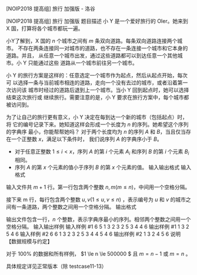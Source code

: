 



[NOIP2018 提高组] 旅行 加强版 - 洛谷














[NOIP2018 提高组] 旅行 加强版
题目描述
小 Y 是一个爱好旅行的 OIer。她来到 X 国，打算将各个城市都玩一遍。 
  
小Y了解到，X 国的 $n$ 个城市之间有 $m$ 条双向道路。每条双向道路连接两个城市。 不存在两条连接同一对城市的道路，也不存在一条连接一个城市和它本身的道路。并且， 从任意一个城市出发，通过这些道路都可以到达任意一个其他城市。小 Y 只能通过这些 道路从一个城市前往另一个城市。   

小 Y 的旅行方案是这样的：任意选定一个城市作为起点，然后从起点开始，每次可 以选择一条与当前城市相连的道路，走向一个没有去过的城市，或者沿着第一次访问该 城市时经过的道路后退到上一个城市。当小 Y 回到起点时，她可以选择结束这次旅行或 继续旅行。需要注意的是，小 Y 要求在旅行方案中，每个城市都被访问到。   

为了让自己的旅行更有意义，小 Y 决定在每到达一个新的城市（包括起点）时，将 它的编号记录下来。她知道这样会形成一个长度为 $n$ 的序列。她希望这个序列的字典序 最小，你能帮帮她吗？  对于两个长度均为 $n$ 的序列 $A$ 和 $B$，当且仅当存在一个正整数 $x$，满足以下条件时， 我们说序列 $A$ 的字典序小于 $B$。 
  
- 对于任意正整数 $1 ≤ i < x$，序列 $A$ 的第 $i$ 个元素 $A_i$ 和序列 $B$ 的第 $i$ 个元素 $B_i$ 相同。   
- 序列 $A$ 的第 $x$ 个元素的值小于序列 $B$ 的第 $x$ 个元素的值。 
输入输出格式
输入格式

输入文件共 $m + 1$ 行。第一行包含两个整数 $n,m(m ≤ n)$，中间用一个空格分隔。
 
接下来 m 行，每行包含两个整数 $u,v (1 ≤ u,v ≤ n)$ ，表示编号为 $u$ 和 $v$ 的城市之 间有一条道路，两个整数之间用一个空格分隔。 
输出格式

输出文件包含一行，$n$ 个整数，表示字典序最小的序列。相邻两个整数之间用一个 空格分隔。 
输入输出样例
输入样例 #1
6 5 
1 3 
2 3 
2 5 
3 4 
4 6
输出样例 #1
1 3 2 5 4 6
输入样例 #2
6 6 
1 3 
2 3 
2 5 
3 4 
4 5 
4 6
输出样例 #2
1 3 2 4 5 6
说明
【数据规模与约定】   

对于 $100\%$ 的数据和所有样例， $1 \le n \le 500000 $ 且 $m = n - 1$ 或 $m = n$ 。

具体规定详见正常版本（除 testcase11-13）






